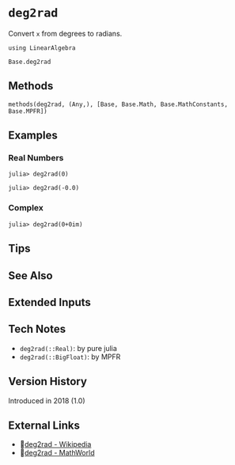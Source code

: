 # `deg2rad`

Convert `x` from degrees to radians.

```@setup repl_only
using LinearAlgebra
```
```@docs
Base.deg2rad
```


## Methods

```@repl
methods(deg2rad, (Any,), [Base, Base.Math, Base.MathConstants, Base.MPFR])
```


## Examples

### Real Numbers
```jldoctest
julia> deg2rad(0)

julia> deg2rad(-0.0)
```

### Complex
```jldoctest
julia> deg2rad(0+0im)
```

## Tips


## See Also


## Extended Inputs


## Tech Notes

- `deg2rad(::Real)`: by pure julia
- `deg2rad(::BigFloat)`: by MPFR


## Version History

Introduced in 2018 (1.0)


## External Links
- 🔗[deg2rad - Wikipedia](https://en.wikipedia.org/wiki/ )
- 🔗[deg2rad - MathWorld](https://mathworld.wolfram.com/ )
